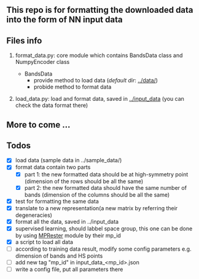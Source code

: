 ## This repo is for formatting the downloaded data into the form of NN input data

## Files info

1. format_data.py: core module which contains BandsData class and NumpyEncoder class
    - BandsData
      - provide method to load data (*default dir*: [../data/](../data/))
      - probide method to format data         

2. load_data.py: load and format data, saved in [../input_data](../input_data) (you can check the data format there)


## More to come ...

## Todos

- [x] load data (sample data in ../sample_data/)
- [x] format data contain two parts
  - [x] part 1: the new formatted data should be at high-symmetry point (dimension of the rows should be all the same)
  - [x] part 2: the new formatted data should have the same number of bands (dimension of the columns should be all the same)
- [x] test for formatting the same data
- [x] translate to a new representation(a new matrix by referring their degeneracies)
- [x] format all the data, saved in ../input_data
- [x] supervised learning, should labbel space group, this one can be done by using [MPRester](https://pymatgen.org/pymatgen.ext.matproj.html) module by their mp_id
- [x] a script to load all data
- [ ] according to training data result, modify some config parameters e.g. dimension of bands and HS points
- [ ] add new tag "mp_id" in input_data_<mp_id>.json 
- [ ] write a config file, put all parameters there
